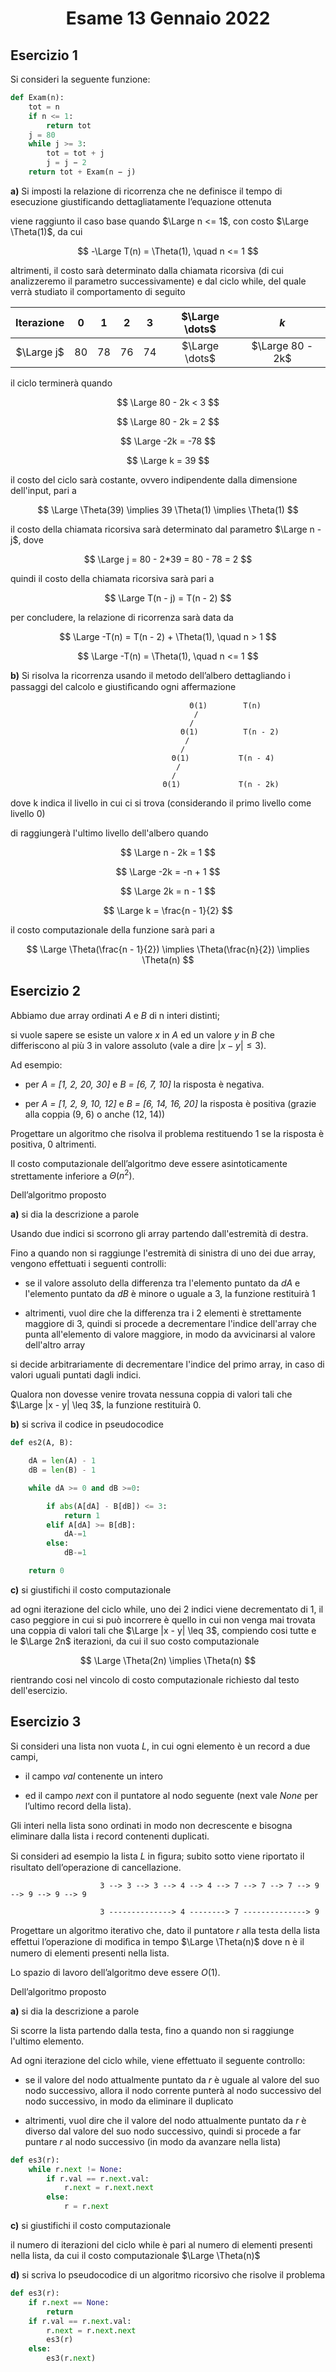 # <p align="center"> Esame 13 Gennaio 2022 </p>

## Esercizio 1

Si consideri la seguente funzione:

```python
def Exam(n):
    tot = n
    if n <= 1:
        return tot
    j = 80
    while j >= 3:
        tot = tot + j
        j = j − 2
    return tot + Exam(n − j)
```

**a)** Si imposti la relazione di ricorrenza che ne definisce il tempo di esecuzione giustificando dettagliatamente l’equazione ottenuta

viene raggiunto il caso base quando $\Large n <= 1$, con costo $\Large \Theta(1)$, da cui

$$
    -\Large T(n) = \Theta(1), \quad n <= 1
$$

altrimenti, il costo sarà determinato dalla chiamata ricorsiva (di cui analizzeremo il parametro successivamente) e dal ciclo while, del quale verrà studiato il comportamento di seguito

| Iterazione | 0 | 1 | 2 | 3 | $\Large \dots$ | $k$ |
| :---: | :---: | :---: | :---: | :---: | :---: | :---: |
| $\Large j$ | 80 | 78 | 76 | 74 | $\Large \dots$ | $\Large 80 - 2k$ |

il ciclo terminerà quando

$$
    \Large 80 - 2k < 3
$$

$$
    \Large 80 - 2k = 2
$$

$$
    \Large -2k = -78
$$

$$
    \Large k = 39
$$

il costo del ciclo sarà costante, ovvero indipendente dalla dimensione dell'input, pari a

$$
    \Large \Theta(39) \implies 39 \Theta(1) \implies \Theta(1)
$$

il costo della chiamata ricorsiva sarà determinato dal parametro $\Large n - j$, dove

$$
    \Large j = 80 - 2*39 = 80 - 78 = 2
$$

quindi il costo della chiamata ricorsiva sarà pari a

$$
    \Large T(n - j) = T(n - 2)
$$

per concludere, la relazione di ricorrenza sarà data da

$$
    \Large -T(n) = T(n - 2) + \Theta(1), \quad n > 1
$$

$$
    \Large -T(n) = \Theta(1), \quad n <= 1
$$

**b)** Si risolva la ricorrenza usando il metodo dell’albero dettagliando i passaggi del calcolo e giustiﬁcando ogni affermazione

                                            Θ(1)        T(n)
                                             /
                                            /
                                          Θ(1)          T(n - 2)
                                           /
                                          /
                                        Θ(1)           T(n - 4)
                                         /
                                        /
                                      Θ(1)             T(n - 2k)

dove k indica il livello in cui ci si trova (considerando il primo livello come livello 0)

di raggiungerà l'ultimo livello dell'albero quando

$$
    \Large n - 2k = 1
$$

$$
    \Large -2k = -n + 1
$$

$$
    \Large 2k = n - 1
$$

$$
    \Large k = \frac{n - 1}{2}
$$

il costo computazionale della funzione sarà pari a

$$
    \Large \Theta(\frac{n - 1}{2}) \implies \Theta(\frac{n}{2}) \implies \Theta(n)
$$

## Esercizio 2

Abbiamo due array ordinati *A* e *B* di n interi distinti;

si vuole sapere se esiste un valore *x* in *A* ed un valore *y* in *B* che differiscono al più 3 in valore assoluto (vale a dire $|x − y| \leq 3$).

Ad esempio:

- per *A = [1, 2, 20, 30]* e *B = [6, 7, 10]* la risposta è negativa.

- per *A = [1, 2, 9, 10, 12]* e *B = [6, 14, 16, 20]* la risposta è positiva (grazie alla coppia (9, 6) o anche (12, 14))

Progettare un algoritmo che risolva il problema restituendo 1 se la risposta è positiva, 0 altrimenti.

Il costo computazionale dell’algoritmo deve essere asintoticamente strettamente inferiore a $\Theta(n^2)$.

Dell’algoritmo proposto

**a)** si dia la descrizione a parole

Usando due indici si scorrono gli array partendo dall'estremità di destra.

Fino a quando non si raggiunge l'estremità di sinistra di uno dei due array, vengono effettuati i seguenti controlli:

- se il valore assoluto della differenza tra l'elemento puntato da *dA* e l'elemento puntato da *dB* è minore o uguale a 3, la funzione restituirà 1

- altrimenti, vuol dire che la differenza tra i 2 elementi è strettamente maggiore di 3, quindi si procede a decrementare l'indice dell'array che punta all'elemento di valore maggiore, in modo da avvicinarsi al valore dell'altro array

si decide arbitrariamente di decrementare l'indice del primo array, in caso di valori uguali puntati dagli indici.

Qualora non dovesse venire trovata nessuna coppia di valori tali che $\Large |x - y| \leq 3$, la funzione restituirà 0.

**b)** si scriva il codice in pseudocodice

```python
def es2(A, B):

    dA = len(A) - 1
    dB = len(B) - 1

    while dA >= 0 and dB >=0:

        if abs(A[dA] - B[dB]) <= 3:
            return 1
        elif A[dA] >= B[dB]:
            dA-=1
        else:
            dB-=1

    return 0
```

**c)** si giustifichi il costo computazionale

ad ogni iterazione del ciclo while, uno dei 2 indici viene decrementato di 1, il caso peggiore in cui si può incorrere è quello in cui non venga mai trovata una coppia di valori tali che $\Large |x - y| \leq 3$, compiendo cosi tutte e le $\Large 2n$ iterazioni, da cui il suo costo computazionale

$$
    \Large \Theta(2n) \implies \Theta(n)
$$

rientrando cosi nel vincolo di costo computazionale richiesto dal testo dell'esercizio.

## Esercizio 3

Si consideri una lista non vuota *L*, in cui ogni elemento è un record a due
campi,

- il campo *val* contenente un intero

- ed il campo *next* con il puntatore al nodo seguente (next vale *None* per l’ultimo record della lista).

Gli interi nella lista sono ordinati in modo non decrescente e bisogna eliminare dalla lista i record contenenti duplicati.

Si consideri ad esempio la lista *L* in ﬁgura; subito sotto viene riportato il risultato dell’operazione di cancellazione.

                        3 --> 3 --> 3 --> 4 --> 4 --> 7 --> 7 --> 7 --> 9 --> 9 --> 9 --> 9

                        3 --------------> 4 --------> 7 --------------> 9

Progettare un algoritmo iterativo che, dato il puntatore *r* alla testa
della lista effettui l’operazione di modiﬁca in tempo $\Large \Theta(n)$ dove n è il numero di elementi presenti nella lista.

Lo spazio di lavoro dell’algoritmo deve essere $O(1)$.

Dell’algoritmo proposto

**a)** si dia la descrizione a parole

Si scorre la lista partendo dalla testa, fino a quando non si raggiunge l'ultimo elemento.

Ad ogni iterazione del ciclo while, viene effettuato il seguente controllo:

- se il valore del nodo attualmente puntato da *r* è uguale al valore del suo nodo successivo, allora il nodo corrente punterà al nodo successivo del nodo successivo, in modo da eliminare il duplicato

- altrimenti, vuol dire che il valore del nodo attualmente puntato da *r* è diverso dal valore del suo nodo successivo, quindi si procede a far puntare *r* al nodo successivo (in modo da avanzare nella lista)

```python
def es3(r):
    while r.next != None:
        if r.val == r.next.val:
            r.next = r.next.next
        else:
            r = r.next
```

**c)** si giustifichi il costo computazionale

il numero di iterazioni del ciclo while è pari al numero di elementi presenti nella lista, da cui il costo computazionale $\Large \Theta(n)$

**d)** si scriva lo pseudocodice di un algoritmo ricorsivo che risolve il problema

```python
def es3(r):
    if r.next == None:
        return
    if r.val == r.next.val:
        r.next = r.next.next
        es3(r)
    else:
        es3(r.next)
```
